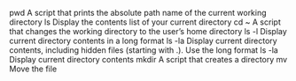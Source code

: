 pwd A script that prints the absolute path name of the current working directory
ls Display the contents list of your current directory
cd ~ A script that changes the working directory to the user’s home directory
ls -l Display current directory contents in a long format
ls -la Display current directory contents, including hidden files (starting with .). Use the long format
ls -la Display current directory contents
mkdir A script that creates a directory
mv Move the file
